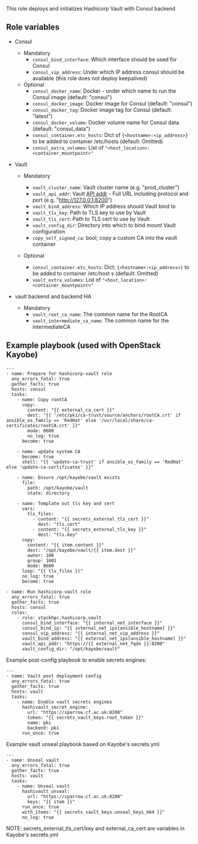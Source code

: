 This role deploys and initializes Hashicorp Vault with Consul backend

Role variables
--------------

* Consul
  * Mandatory
    * `consul_bind_interface`: Which interface should be used for Consul
    * `consul_vip_address`: Under which IP address consul should be available (this role does not deploy keepalived)
  * Optional
    * `consul_docker_name`: Docker - under which name to run the Consul image (default: "consul")
    * `consul_docker_image`: Docker image for Consul (default: "consul")
    * `consul_docker_tag`: Docker image tag for Consul (default: "latest")
    * `consul_docker_volume`: Docker volume name for Consul data (default: "consul_data")
    * `consul_container.etc_hosts`: Dict of `{<hostname>:<ip_address>}` to be added to container /etc/hosts (default: Omitted)
    * `consul_extra_volumes`: List of `"<host_location>:<container_mountpoint>"`

* Vault
  * Mandatory
    * `vault_cluster_name`: Vault cluster name (e.g. "prod_cluster")
    * `vault_api_addr`: Vault [API addr](https://www.vaultproject.io/docs/configuration#api_addr) - Full URL including protocol and port (e.g. "http://127.0.0.1:8200")
    * `vault_bind_address`: Which IP address should Vault bind to
    * `vault_tls_key`: Path to TLS key to use by Vault
    * `vault_tls_cert`: Path to TLS cert to use by Vault
    * `vault_config_dir`: Directory into which to bind mount Vault configuration
    * `copy_self_signed_ca`: bool; copy a custom CA into the vault container

  * Optional
    * `consul_container.etc_hosts`: Dict; `{<hostname>:<ip_address>}` to be added to container /etc/host
s (default: Omitted)
    * `vault_extra_volumes`: List of `"<host_location>:<container_mountpoint>"`

* vault backend and backend HA
  * Mandatory
    * `vault_root_ca_name`: The common name for the RootCA
    * `vault_intermediate_ca_name`: The common name for the intermediateCA




Example playbook (used with OpenStack Kayobe)
---------------------------------------------

```
---
- name: Prepare for hashicorp-vault role
  any_errors_fatal: true
  gather_facts: true
  hosts: consul
  tasks:
    - name: Copy rootCA
      copy:
        content: "{{ external_ca_cert }}"
        dest: "{{ '/etc/pki/ca-trust/source/anchors/rootCA.crt' if ansible_os_family == 'RedHat' else '/usr/local/share/ca-certificates/rootCA.crt' }}"
        mode: 0600
        no_log: true
      become: true

    - name: update system CA
      become: true
      shell: "{{ 'update-ca-trust' if ansible_os_family == 'RedHat' else 'update-ca-certificates' }}"

    - name: Ensure /opt/kayobe/vault exists
      file:
        path: /opt/kayobe/vault
        state: directory

    - name: Template out tls key and cert
      vars:
        tls_files:
          - content: "{{ secrets_external_tls_cert }}"
            dest: "tls.cert"
          - content: "{{ secrets_external_tls_key }}"
            dest: "tls.key"
      copy:
        content: "{{ item.content }}"
        dest: "/opt/kayobe/vault/{{ item.dest }}"
        owner: 100
        group: 1001
        mode: 0600
      loop: "{{ tls_files }}"
      no_log: true
      become: true

- name: Run hashicorp-vault role
  any_errors_fatal: true
  gather_facts: true
  hosts: consul
  roles:
    - role: stackhpc.hashicorp.vault
      consul_bind_interface: "{{ internal_net_interface }}"
      consul_bind_ip: "{{ internal_net_ips[ansible_hostname] }}"
      consul_vip_address: "{{ internal_net_vip_address }}"
      vault_bind_address: "{{ external_net_ips[ansible_hostname] }}"
      vault_api_addr: "https://{{ external_net_fqdn }}:8200"
      vault_config_dir: "/opt/kayobe/vault"
```

Example post-config playbook to enable secrets engines:
```
---
- name: Vault post deployment config
  any_errors_fatal: true
  gather_facts: true
  hosts: vault
  tasks:
    - name: Enable vault secrets engines
      hashivault_secret_engine:
        url: "https://sparrow.cf.ac.uk:8200"
        token: "{{ secrets_vault_keys.root_token }}"
        name: pki
        backend: pki
      run_once: true
```

Example vault unseal playbook based on Kayobe's secrets.yml
```
---
- name: Unseal vault
  any_errors_fatal: true
  gather_facts: true
  hosts: vault
  tasks:
    - name: Unseal vault
      hashivault_unseal:
        url: "https://sparrow.cf.ac.uk:8200"
        keys: "{{ item }}"
      run_once: true
      with_items: "{{ secrets_vault_keys.unseal_keys_b64 }}"
      no_log: true
```

NOTE: secrets_external_tls_cert/key and external_ca_cert are variables in Kayobe's secrets.yml
